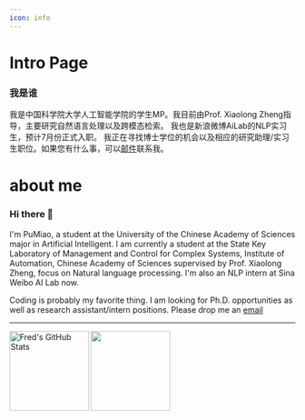 ```yaml
---
icon: info
---
```


# Intro Page

### 我是谁

我是中国科学院大学人工智能学院的学生MP。我目前由Prof. Xiaolong Zheng指导，主要研究自然语言处理以及跨模态检索。 我也是新浪微博AiLab的NLP实习生，预计7月份正式入职。 我正在寻找博士学位的机会以及相应的研究助理/实习生职位。如果您有什么事，可以[邮件](mailto:pu.miao@foxmail.com)联系我。 



# about me

### Hi there 👋

I'm PuMiao, a student at the University of the Chinese Academy of Sciences major in Artificial Intelligent.
I am currently a student at the State Key Laboratory of Management and Control for Complex Systems, Institute of Automation, Chinese Academy of Sciences supervised by Prof. Xiaolong Zheng, focus on Natural language processing. I'm also an NLP intern at Sina Weibo AI Lab now.

Coding is probably my favorite thing. I am looking for Ph.D. opportunities as well as research assistant/intern positions. Please drop me an [email](mailto:pu.miao@foxmail.com) 

------

<img align="left" alt="Fred's GitHub Stats" src="https://github-readme-stats.vercel.app/api?username=enze5088&show_icons=true&count_private=true&theme=chartreuse-dark&hide_border=true" height="140"/><img align="center" src="https://github-readme-stats.vercel.app/api/top-langs/?username=enze5088&layout=compact&theme=chartreuse-dark&hide_border=true" height="140"/>

